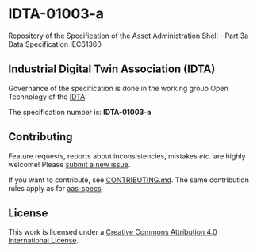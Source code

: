 # IDTA-01003-a 

Repository of the Specification of the Asset Administration Shell - Part 3a Data Specification IEC61360

## Industrial Digital Twin Association (IDTA)

Governance of the specification is done in the working group Open Technology of the [IDTA](https://industrialdigitaltwin.org/en/)

The specification number is: **IDTA-01003-a**

## Contributing

Feature requests, reports about inconsistencies, mistakes *etc.* are highly
welcome! Please [submit a new issue](
https://github.com/admin-shell-io/aas-specs-iec61360/issues/new
).

If you want to contribute, see [CONTRIBUTING.md](https://github.com/admin-shell-io/aas-specs/blob/master/CONTRIBUTING.md). The same contribution rules apply as for [aas-specs](https://github.com/admin-shell-io/aas-specs)

## License

This work is licensed under a [Creative Commons Attribution 4.0 International License](
https://creativecommons.org/licenses/by/4.0/). 

